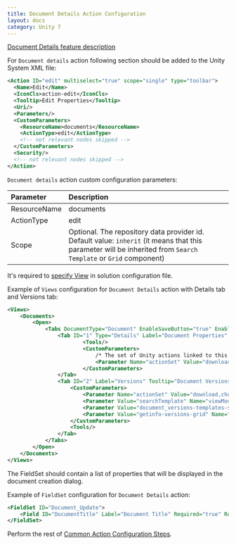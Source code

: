 ```yaml
---
title: Document Details Action Configuration
layout: docs
category: Unity 7
---
```

[Document Details feature description](../../features/document-management/document-details.md)

For `Document details` action following section should be added to the Unity System XML file:

```xml
<Action ID="edit" multiselect="true" scope="single" type="toolbar">
  <Name>Edit</Name>
  <IconCls>action-edit</IconCls>
  <Tooltip>Edit Properties</Tooltip>
  <Uri/>
  <Parameters/>
  <CustomParameters>
    <ResourceName>documents</ResourceName>
    <ActionType>edit</ActionType>
    <!-- not relevant nodes skipped -->
  </CustomParameters>
  <Security/>
  <!-- not relevant nodes skipped -->
</Action>
```

`Document details` action custom configuration parameters:

| Parameter   | Description |
|:------------|:------------|
|ResourceName | documents   |
|ActionType   | edit        |
|Scope        | Optional. The repository data provider id. Default value: `inherit` (it means that this parameter will be inherited from `Search Template` or `Grid` component) |

It's required to [specify View](../tags-list/views-tag.md) in solution configuration file.

Example of `Views` configuration for `Document Details` action with Details tab and Versions tab:

```xml
<Views>
	<Documents>
		<Open>
			<Tabs DocumentType="Document" EnableSaveButton="true" EnableCloseButton="true">
				<Tab ID="1" Type="Details" Label="Document Properties" Tooltip="Document Properties" FieldSet="Document_Update">
						<Tools/>
						<CustomParameters>
							/* The set of Unity actions linked to this tab */
							<Parameter Name="actionSet" Value="download,checkOut,checkIn,cancelCheckOut,delete,preview"/>
						</CustomParameters>
                </Tab>
				<Tab ID="2" Label="Versions" Tooltip="Document Versions" Type="Versions">
                	<CustomParameters>
                        <Parameter Name="actionSet" Value="download,checkOut,checkIn,cancelCheckOut,delete"/>
                        <Parameter Value="searchTemplate" Name="viewMode"/>
                        <Parameter Value="document_versions-templates-set" Name="templateSet"/>
                        <Parameter Value="getinfo-versions-grid" Name="gridId"/>
                    </CustomParameters>
					<Tools/>
            	</Tab>
        	</Tabs>
		</Open>
	</Documents>
</Views>
```

The FieldSet should contain a list of properties that will be displayed in the document creation dialog.

Example of `FieldSet` configuration for `Document Details` action:

```xml
<FieldSet ID="Document_Update">
	<Field ID="DocumentTitle" Label="Document Title" Required="true" Row="1" Column="1" Favourite = "true"/>
</FieldSet>
```


Perform the rest of [Common Action Configuration Steps](../actions.md#common-actions-configuration-steps).